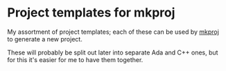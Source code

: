 # Project templates for mkproj

My assortment of project templates; each of these can be used by
[mkproj](https://github.com/TamaMcGlinn/mkproj) to generate a new project.

These will probably be split out later into separate Ada and C++ ones,
but for this it's easier for me to have them together.

